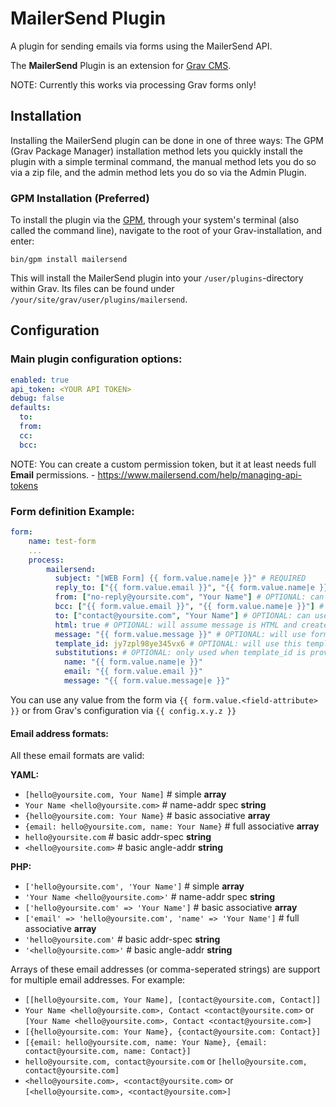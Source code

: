 # MailerSend Plugin

A plugin for sending emails via forms using the MailerSend API.

The **MailerSend** Plugin is an extension for [Grav CMS](https://github.com/getgrav/grav).

NOTE: Currently this works via processing Grav forms only!

## Installation

Installing the MailerSend plugin can be done in one of three ways: The GPM (Grav Package Manager) installation method lets you quickly install the plugin with a simple terminal command, the manual method lets you do so via a zip file, and the admin method lets you do so via the Admin Plugin.

### GPM Installation (Preferred)

To install the plugin via the [GPM](https://learn.getgrav.org/cli-console/grav-cli-gpm), through your system's terminal (also called the command line), navigate to the root of your Grav-installation, and enter:

    bin/gpm install mailersend

This will install the MailerSend plugin into your `/user/plugins`-directory within Grav. Its files can be found under `/your/site/grav/user/plugins/mailersend`.

## Configuration

### Main plugin configuration options:

```yaml
enabled: true
api_token: <YOUR API TOKEN>
debug: false
defaults:
  to: 
  from: 
  cc:
  bcc:
```

NOTE: You can create a custom permission token, but it at least needs full **Email** permissions. - https://www.mailersend.com/help/managing-api-tokens

### Form definition Example:

```yaml
form:
    name: test-form
    ...
    process:
        mailersend:
          subject: "[WEB Form] {{ form.value.name|e }}" # REQUIRED
          reply_to: ["{{ form.value.email }}", "{{ form.value.name|e }}"] # REQUIRED
          from: ["no-reply@yoursite.com", "Your Name"] # OPTIONAL: can use defaults if provided
          bcc: ["{{ form.value.email }}", "{{ form.value.name|e }}"] # OPTIONAL: can use defaults if provided
          to: ["contact@yoursite.com", "Your Name"] # OPTIONAL: can use defaults if provided
          html: true # OPTIONAL: will assume message is HTML and create a text version automatically
          message: "{{ form.value.message }}" # OPTIONAL: will use form.value.message if not set
          template_id: jy7zpl98ye345vx6 # OPTIONAL: will use this template ID if specified and messages is ignored
          substitutions: # OPTIONAL: only used when template_id is provided
            name: "{{ form.value.name|e }}"
            email: "{{ form.value.email }}"
            message: "{{ form.value.message|e }}"
```

You can use any value from the form via `{{ form.value.<field-attribute> }}` or from Grav's configuration via `{{ config.x.y.z }}`

#### Email address formats: 

All these email formats are valid:

**YAML:**

- `[hello@yoursite.com, Your Name]` # simple **array** 
- `Your Name <hello@yoursite.com>` # name-addr spec **string**  
- `{hello@yoursite.com: Your Name}` # basic associative **array**  
- `{email: hello@yoursite.com, name: Your Name}` # full associative **array**   
- `hello@yoursite.com` # basic addr-spec **string**  
- `<hello@yoursite.com>` # basic angle-addr **string**   

**PHP:**

- `['hello@yoursite.com', 'Your Name']` # simple **array** 
- `'Your Name <hello@yoursite.com>'` # name-addr spec **string**  
- `['hello@yoursite.com' => 'Your Name']` # basic associative **array**  
- `['email' => 'hello@yoursite.com', 'name' => 'Your Name']` # full associative **array**   
- `'hello@yoursite.com'` # basic addr-spec **string**  
- `'<hello@yoursite.com>'` # basic angle-addr **string**

Arrays of these email addresses (or comma-seperated strings) are support for multiple email addresses. For example:

- `[[hello@yoursite.com, Your Name], [contact@yoursite.com, Contact]]`
- `Your Name <hello@yoursite.com>, Contact <contact@yoursite.com>` or `[Your Name <hello@yoursite.com>, Contact <contact@yoursite.com>]`
- `[{hello@yoursite.com: Your Name}, {contact@yoursite.com: Contact}]`
- `[{email: hello@yoursite.com, name: Your Name}, {email: contact@yoursite.com, name: Contact}]`
- `hello@yoursite.com, contact@yoursite.com` or `[hello@yoursite.com, contact@yoursite.com]`
- `<hello@yoursite.com>, <contact@yoursite.com>` or `[<hello@yoursite.com>, <contact@yoursite.com>]`